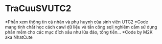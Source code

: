 # TraCuuSVUTC2
*Phần xem thông tin cá nhân và phụ huynh của sinh viên UTC2
*Code mang tính chất học cách cawl dữ liệu và tấn công sqli nghiêm cấm sử dụng phần mềm cho các mục đích xấu như lừa đảo, tống tiền...
*Code by M2K aka NhatCute

